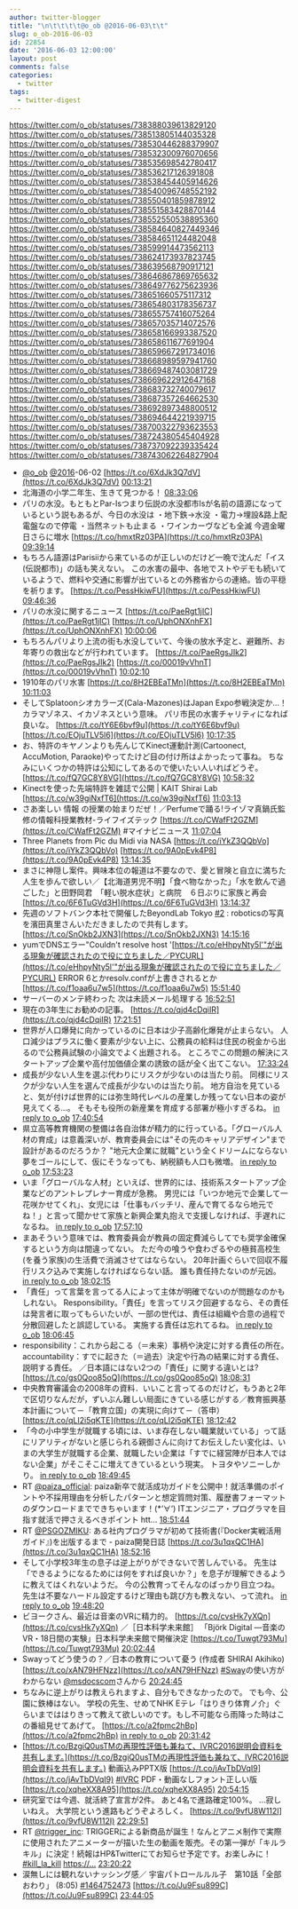 ```yaml
---
author: twitter-blogger
title: "\n\t\t\t\t@o_ob @2016-06-03\t\t"
slug: o_ob-2016-06-03
id: 22854
date: '2016-06-03 12:00:00'
layout: post
comments: false
categories:
  - twitter
tags:
  - twitter-digest
---
```


https://twitter.com/o_ob/statuses/738388039613829120 https://twitter.com/o_ob/statuses/738513805144035328 https://twitter.com/o_ob/statuses/738530446288379907 https://twitter.com/o_ob/statuses/738532300976070656 https://twitter.com/o_ob/statuses/738535698542780417 https://twitter.com/o_ob/statuses/738536217126391808 https://twitter.com/o_ob/statuses/738538454405914626 https://twitter.com/o_ob/statuses/738540096748552192 https://twitter.com/o_ob/statuses/738550401859878912 https://twitter.com/o_ob/statuses/738551583428870144 https://twitter.com/o_ob/statuses/738552550538895360 https://twitter.com/o_ob/statuses/738584640827449346 https://twitter.com/o_ob/statuses/738584651124482048 https://twitter.com/o_ob/statuses/738599914473562113 https://twitter.com/o_ob/statuses/738624173937823745 https://twitter.com/o_ob/statuses/738639568790917121 https://twitter.com/o_ob/statuses/738646867869765632 https://twitter.com/o_ob/statuses/738649776275623936 https://twitter.com/o_ob/statuses/738651660575117312 https://twitter.com/o_ob/statuses/738654803178356737 https://twitter.com/o_ob/statuses/738655757416075264 https://twitter.com/o_ob/statuses/738657035714072576 https://twitter.com/o_ob/statuses/738658166993387520 https://twitter.com/o_ob/statuses/738658611677691904 https://twitter.com/o_ob/statuses/738659667291734016 https://twitter.com/o_ob/statuses/738668989597941760 https://twitter.com/o_ob/statuses/738669487403081729 https://twitter.com/o_ob/statuses/738669622912647168 https://twitter.com/o_ob/statuses/738683732740079617 https://twitter.com/o_ob/statuses/738687357264662530 https://twitter.com/o_ob/statuses/738692897348800512 https://twitter.com/o_ob/statuses/738694644221939715 https://twitter.com/o_ob/statuses/738700322793623553 https://twitter.com/o_ob/statuses/738724380545404928 https://twitter.com/o_ob/statuses/738737092239335424 https://twitter.com/o_ob/statuses/738743062264827904  

*   [@o_ob](https://twitter.com/o_ob) [@2016](https://twitter.com/2016)-06-02 [https://t.co/6XdJk3Q7dV](https://t.co/6XdJk3Q7dV) [00:13:21](https://twitter.com/o_ob/statuses/738388039613829120)
*   北海道の小学二年生、生きて見つかる！ [08:33:06](https://twitter.com/o_ob/statuses/738513805144035328)
*   パリの水没。もともとPar-Isつまり伝説の水没都市Isが名前の語源になっているという説もあるが、今日の水没は ・地下鉄→水没 ・電力→埋設&路上配電盤なので停電 ・当然ネットも止まる ・ワインカーヴなども全滅 今週金曜日さらに増水 [https://t.co/hmxtRz03PA](https://t.co/hmxtRz03PA) [09:39:14](https://twitter.com/o_ob/statuses/738530446288379907)
*   もちろん語源はParisiiから来ているのが正しいのだけど一晩で沈んだ「イス (伝説都市)」の話も笑えない。 この水害の最中、各地でストやデモも続いているようで、燃料や交通に影響が出ているとの外務省からの連絡。皆の平穏を祈ります。 [https://t.co/PessHkiwFU](https://t.co/PessHkiwFU) [09:46:36](https://twitter.com/o_ob/statuses/738532300976070656)
*   パリの水没に関するニュース [https://t.co/PaeRgt1jIC](https://t.co/PaeRgt1jIC) [https://t.co/UphONXnhFX](https://t.co/UphONXnhFX) [10:00:06](https://twitter.com/o_ob/statuses/738535698542780417)
*   もちろんパリより上流の街も水没していて、今後の放水予定と、避難所、お年寄りの救出などが行われています。 [https://t.co/PaeRgsJIk2](https://t.co/PaeRgsJIk2) [https://t.co/00019vVhnT](https://t.co/00019vVhnT) [10:02:10](https://twitter.com/o_ob/statuses/738536217126391808)
*   1910年のパリ水害 [https://t.co/8H2EBEaTMn](https://t.co/8H2EBEaTMn) [10:11:03](https://twitter.com/o_ob/statuses/738538454405914626)
*   そしてSplatoonシオカラーズ(Cala-Mazones)はJapan Expo参戦決定か...！カラマゾネス、イカゾネスという意味。 パリ市民の水害チャリティになれば良いな。 [https://t.co/tY6E6bvf9u](https://t.co/tY6E6bvf9u) [https://t.co/EOjuTLV5l6](https://t.co/EOjuTLV5l6) [10:17:35](https://twitter.com/o_ob/statuses/738540096748552192)
*   お、特許のキヤノンよりも先んじてKinect運動計測(Cartoonect, AccuMotion, Paraoke)やってたけど目の付け所はよかったって事ね。 ちなみにいくつかの特許は公知にしてあるので使いたい人いればどうぞ。 [https://t.co/fQ7GC8Y8VG](https://t.co/fQ7GC8Y8VG) [10:58:32](https://twitter.com/o_ob/statuses/738550401859878912)
*   Kinectを使った先端特許を雑誌で公開 | KAIT Shirai Lab [https://t.co/w39giNxfT6](https://t.co/w39giNxfT6) [11:03:13](https://twitter.com/o_ob/statuses/738551583428870144)
*   さあ楽しい 情報 の授業の始まりだぜ！／Perfumeで踊る!ライゾマ真鍋氏監修の情報科授業教材-ライフイズテック [https://t.co/CWafFt2GZM](https://t.co/CWafFt2GZM) #マイナビニュース [11:07:04](https://twitter.com/o_ob/statuses/738552550538895360)
*   Three Planets from Pic du Midi via NASA [https://t.co/iYkZ3QQbVo](https://t.co/iYkZ3QQbVo) [https://t.co/9A0pEvk4P8](https://t.co/9A0pEvk4P8) [13:14:35](https://twitter.com/o_ob/statuses/738584640827449346)
*   まさに神隠し案件。興味本位の報道は不要なので、愛と冒険と自立に満ちた人生を歩んで欲しい／【北海道男児不明】「食べ物なかった」「水を飲んで過ごした」と田野岡君　「軽い脱水症状」と病院　６日ぶりに家族と再会 [https://t.co/6F6TuGVd3H](https://t.co/6F6TuGVd3H) [13:14:37](https://twitter.com/o_ob/statuses/738584651124482048)
*   先週のソフトバンク本社で開催したBeyondLab Tokyo [#2](https://twitter.com/search?q=%232&src=hash) : roboticsの写真を濱田真里さんいただきましたので共有します。 [https://t.co/SnOkb2JXN3](https://t.co/SnOkb2JXN3) [14:15:16](https://twitter.com/o_ob/statuses/738599914473562113)
*   yumでDNSエラー"Couldn't resolve host '[https://t.co/eHhpyNty5l'"が出る現象が確認されたので役に立ちました／PYCURL](https://t.co/eHhpyNty5l'"が出る現象が確認されたので役に立ちました／PYCURL) ERROR 6とかresolv.confが上書きされるとか [https://t.co/f1oaa6u7w5](https://t.co/f1oaa6u7w5) [15:51:40](https://twitter.com/o_ob/statuses/738624173937823745)
*   サーバーのメンテ終わった 次は未読メール処理する [16:52:51](https://twitter.com/o_ob/statuses/738639568790917121)
*   現在の3年生にお勧めの記事。 [https://t.co/qjd4cDqiIR](https://t.co/qjd4cDqiIR) [17:21:51](https://twitter.com/o_ob/statuses/738646867869765632)
*   世界が人口爆発に向かっているのに日本は少子高齢化爆発が止まらない。 人口減少はプラスに働く要素が少ない上に、公務員の給料は住民の税金から出るので公務員試験の小論文でよく出題される。 ところでこの問題の解決にスタートアップ企業や高付加価値企業の誘致の話が全く出てこない。 [17:33:24](https://twitter.com/o_ob/statuses/738649776275623936)
*   成長が少ない人生を選ぶ代わりにリスクが少ないのは当たり前。 同様にリスクが少ない人生を選んで成長が少ないのは当たり前。 地方自治を見ていると、気が付けば世界的には弥生時代レベルの産業しか残ってない日本の姿が見えてくる...。 そもそも役所の新産業を育成する部署が極小すぎるね。 [in reply to o_ob](https://twitter.com/o_ob/statuses/738649776275623936) [17:40:54](https://twitter.com/o_ob/statuses/738651660575117312)
*   県立高等教育機関の整備は各自治体が精力的に行っている。「グローバル人材の育成」は意義深いが、教育委員会には"その先のキャリアデザイン"まで設計があるのだろうか？ "地元大企業に就職"という全くドリームにならない夢をゴールにして、仮にそうなっても、納税額も人口も微増。 [in reply to o_ob](https://twitter.com/o_ob/statuses/738651660575117312) [17:53:23](https://twitter.com/o_ob/statuses/738654803178356737)
*   いま「グローバルな人材」といえば、世界的には、技術系スタートアップ企業などのアントレプレナー育成が急務。 男児には「いつか地元で企業して一花咲かせてくれ」、女児には「仕事もバッチリ、産んで育てるなら地元でね！」と言って聞かせて家族と新興企業丸抱えで支援しなければ、手遅れになるね。 [in reply to o_ob](https://twitter.com/o_ob/statuses/738654803178356737) [17:57:10](https://twitter.com/o_ob/statuses/738655757416075264)
*   まあそういう意味では、教育委員会が教員の固定費減らしてでも奨学金確保するという方向は間違ってない。 ただ今の喰うや食わざるやの極貧高校生(を養う家族)の生活費で消滅させてはならない。 20年計画ぐらいで回収不履行リスク込みで実施しなければならない話。 誰も責任持たないのが元凶。 [in reply to o_ob](https://twitter.com/o_ob/statuses/738655757416075264) [18:02:15](https://twitter.com/o_ob/statuses/738657035714072576)
*   「責任」って言葉を言ってる人によって主体が明確でないのが問題なのかもしれない。 Responsibility。「責任」を言ってリスク回避するなら、その責任は発言者に取ってもらいたいが、一部の世代は、責任は組織や合意の過程で分散回避したと誤認している。 実施する責任は忘れてるね。 [in reply to o_ob](https://twitter.com/o_ob/statuses/738657035714072576) [18:06:45](https://twitter.com/o_ob/statuses/738658166993387520)
*   responsibility：これから起こる（＝未来）事柄や決定に対する責任の所在。 accountability：すでに起きた（＝過去）決定や行為の結果に対する責任、説明する責任。 ／日本語にはない2つの「責任」に関する違いとは? [https://t.co/gs0Qoo85oQ](https://t.co/gs0Qoo85oQ) [18:08:31](https://twitter.com/o_ob/statuses/738658611677691904)
*   中央教育審議会の2008年の資料．いいこと言ってるのだけど，もうあと2年で区切りなんだが，ずいぶん難しい局面にきている感じがする／教育振興基本計画について－「教育立国」の実現に向けて－（答申） [https://t.co/qLI2i5qKTE](https://t.co/qLI2i5qKTE) [18:12:42](https://twitter.com/o_ob/statuses/738659667291734016)
*   「今の小中学生が就職する頃には、いま存在しない職業就いている」って話にリアリティがないと感じられる親御さんに向けてお伝えしたい変化は、いまの大学生が就職する企業、就職したい企業は「すでに経営陣が日本人ではない企業」がそこそこに増えてきているという現実。 トヨタやソニーしかり。 [in reply to o_ob](https://twitter.com/o_ob/statuses/738659667291734016) [18:49:45](https://twitter.com/o_ob/statuses/738668989597941760)
*   RT [@paiza_official](https://twitter.com/paiza_official): paiza新卒で就活成功ガイドを公開中！就活準備のポイントや不採用理由を分析したパターンと想定質問対策、履歴書フォーマットのダウンロードまでできちゃいます！(*‘∀‘) ITエンジニア・プログラマを目指す就活で押さえるべきポイント htt… [18:51:44](https://twitter.com/o_ob/statuses/738669487403081729)
*   RT [@PSGOZMIKU](https://twitter.com/PSGOZMIKU): ある社内プログラマが初めて技術書(『Docker実戦活用ガイド』)を出版するまで - paiza開発日誌 [https://t.co/3u1qxQC1HA](https://t.co/3u1qxQC1HA) [18:52:16](https://twitter.com/o_ob/statuses/738669622912647168)
*   そして小学校3年生の息子は逆上がりができないで苦しんでいる。 先生は「できるようになるためには何をすれば良いか？」を息子が理解できるように教えてはくれないようだ。 今の公教育ってそんなのばっかり目立つね。 先生は不要なハードル設定するけど理由も跳び方も教えない、って流れ。 [in reply to o_ob](https://twitter.com/o_ob/statuses/738668989597941760) [19:48:20](https://twitter.com/o_ob/statuses/738683732740079617)
*   ビヨークさん、最近は音楽のVRに精力的。 [https://t.co/cvsHk7yXQn](https://t.co/cvsHk7yXQn) ／［日本科学未来館］ 「Björk Digital ―音楽のVR・18日間の実験」日本科学未来館で開催決定 [https://t.co/Tuwgt793Mu](https://t.co/Tuwgt793Mu) [20:02:44](https://twitter.com/o_ob/statuses/738687357264662530)
*   Swayってどう使うの？／日本の教育について憂う (作成者 SHIRAI Akihiko) [https://t.co/xAN79HFNzz](https://t.co/xAN79HFNzz) [#Sway](https://twitter.com/search?q=%23Sway&src=hash)の使い方がわからない [@msdocscom](https://twitter.com/msdocscom)さんから [20:24:45](https://twitter.com/o_ob/statuses/738692897348800512)
*   ちなみに逆上がりは教えられますよ、自分もできなかったので。 でも今、公園に鉄棒はない。 学校の先生、せめてNHK Eテレ「はりきり体育ノ介」ぐらいまでははりきって教えて欲しいのです。もし不可能なら雨降った時はこの番組見せてあげて。 [https://t.co/a2fpmc2hBp](https://t.co/a2fpmc2hBp) [in reply to o_ob](https://twitter.com/o_ob/statuses/738683732740079617) [20:31:42](https://twitter.com/o_ob/statuses/738694644221939715)
*   [https://t.co/BzgiQ0usTMの再現性評価も兼ねて、IVRC2016説明会資料を共有します。](https://t.co/BzgiQ0usTMの再現性評価も兼ねて、IVRC2016説明会資料を共有します。) 動画込みPPTX版 [https://t.co/jAvTbDVqI9](https://t.co/jAvTbDVqI9) [#IVRC](https://twitter.com/search?q=%23IVRC&src=hash) PDF・動画なしフォント正しい版 [https://t.co/xqheXX8A95](https://t.co/xqheXX8A95) [20:54:15](https://twitter.com/o_ob/statuses/738700322793623553)
*   研究室では今週、就活終了宣言が2件。 あと4名で進路確定100%。 ...寂しいねえ。 大学院という進路もどうぞよろしく。 [https://t.co/9vfU8W112I](https://t.co/9vfU8W112I) [22:29:51](https://twitter.com/o_ob/statuses/738724380545404928)
*   RT [@trigger_inc](https://twitter.com/trigger_inc): TRIGGERによる新商品が誕生！なんとアニメ制作で実際に使用されたアニメーターが描いた生の動画を販売。その第一弾が「キルラキル」に決定！続報はHP&Twitterにてお知らせ予定です。お楽しみに！ [#kill_la_kill](https://twitter.com/search?q=%23kill_la_kill&src=hash) [https://…](https://…) [23:20:22](https://twitter.com/o_ob/statuses/738737092239335424)
*   涙無しには観れないナッシング感／ 宇宙パトロールルル子　第10話「全部おわり」 (8:05) [#1464752473](https://twitter.com/search?q=%231464752473&src=hash) [https://t.co/Ju9Fsu899C](https://t.co/Ju9Fsu899C) [23:44:05](https://twitter.com/o_ob/statuses/738743062264827904)